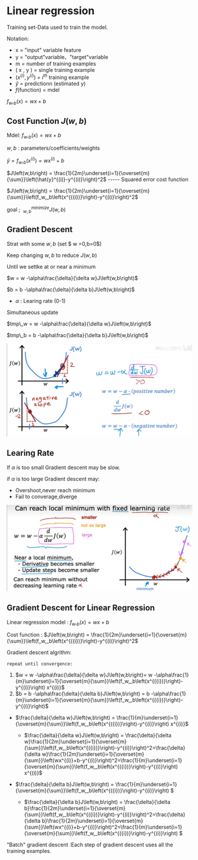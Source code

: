 # Linear regression

Training set-Data used to train the model.

Notation:

- x = "input" variable feature
- y = "output"variable、"target"variable
- m = number of training examples
- ( x , y ) = single training example
- $\left(x^{({i})},y^{({i})}\right)$ =  $i^{{th}}$ training example
- $\hat{y}$ = predictionn (estimated y)
- $f$(function) = mdel

$f_w,_b\left(x\right)=wx+b$

## Cost Function $J\left(w,b\right)$ 

Mdel:  $f_w,_b\left(x\right)=wx+b$

$w,b$ : parameters/coefficients/weights

$\hat{y} =f_w,_b\left(x^{({i})}\right)  = wx^{({i})}+b$ 

$J\left(w,b\right) =  \frac{1}{2m}\underset{i=1}{\overset{m}{\sum}}\left(\hat{y}^{(i)}-y^{(i)}\right)^2$  ----- Squared error cost function

$J\left(w,b\right) =  \frac{1}{2m}\underset{i=1}{\overset{m}{\sum}}\left(f_w,_b\left(x^{({i})}\right)-y^{(i)}\right)^2$  

goal ; $\ _{w,b}^{minimize}J\left(w,b\right)$ 

## Gradient Descent

Strat with some $w,b$ (set $ w =0,b=0$)

Keep changing $w,b$ to reduce $J\left(w,b\right)$ 

Until we settke at or near a minimum 

$w = w -\alpha\frac{\delta}{\delta w}J\left(w,b\right)$

$b = b -\alpha\frac{\delta}{\delta b}J\left(w,b\right)$ 

- $\alpha$ : Learing rate (0-1)

Simultaneous update

$tmp\_w = w -\alpha\frac{\delta}{\delta w}J\left(w,b\right)$

$tmp\_b = b -\alpha\frac{\delta}{\delta b}J\left(w,b\right)$

 ![image](https://github.com/hemengfei319/Machine-learning/blob/master/%E7%BA%BF%E6%80%A7%E5%9B%9E%E5%BD%92%20Linear%20Regression/img/18aa8047abc42fc5db189f1525e9b637.png)

## Learing Rate

 If $\alpha$ is too small Gradient descent may be slow.

if $\alpha$ is too large Gradient descent may: 

- Overshoot,never reach minimum
- Fail to converage,diverge

![image](https://github.com/hemengfei319/Machine-learning/blob/master/%E7%BA%BF%E6%80%A7%E5%9B%9E%E5%BD%92%20Linear%20Regression/img/2a0194a93e3d4199ff6be298ea058c19.png)

## Gradient Descent for Linear Regression

Linear regression model : $f_w,_b\left(x\right) = wx+b$ 

Cost function : $J\left(w,b\right) =  \frac{1}{2m}\underset{i=1}{\overset{m}{\sum}}\left(f_w,_b\left(x^{({i})}\right)-y^{(i)}\right)^2$ 

Gradient descent algrithm: 

	repeat until convergence:

1. $w = w -\alpha\frac{\delta}{\delta w}J\left(w,b\right)= w -\alpha\frac{1}{m}\underset{i=1}{\overset{m}{\sum}}\left(f_w,_b\left(x^{({i})}\right)-y^{(i)}\right)    x^{(i)}$
2. $b = b -\alpha\frac{\delta}{\delta b}J\left(w,b\right) =  b -\alpha\frac{1}{m}\underset{i=1}{\overset{m}{\sum}}\left(f_w,_b\left(x^{({i})}\right)-y^{(i)}\right)$

- $\frac{\delta}{\delta w}J\left(w,b\right) =  \frac{1}{m}\underset{i=1}{\overset{m}{\sum}}\left(f_w,_b\left(x^{({i})}\right)-y^{(i)}\right)	x^{(i)}$ 
  - $\frac{\delta}{\delta w}J\left(w,b\right) =  \frac{\delta}{\delta w}\frac{1}{2m}\underset{i=1}{\overset{m}{\sum}}\left(f_w,_b\left(x^{({i})}\right)-y^{(i)}\right)^2=\frac{\delta}{\delta w}\frac{1}{2m}\underset{i=1}{\overset{m}{\sum}}\left(wx^{(i)}+b-y^{(i)}\right)^2=\frac{1}{m}\underset{i=1}{\overset{m}{\sum}}\left(f_w,_b\left(x^{({i})}\right)-y^{(i)}\right)    x^{(i)}$ 

- $\frac{\delta}{\delta b}J\left(w,b\right) =  \frac{1}{m}\underset{i=1}{\overset{m}{\sum}}\left(f_w,_b\left(x^{({i})}\right)-y^{(i)}\right)  $  
  - $\frac{\delta}{\delta b}J\left(w,b\right) =  \frac{\delta}{\delta b}\frac{1}{2m}\underset{i=1}{\overset{m}{\sum}}\left(f_w,_b\left(x^{({i})}\right)-y^{(i)}\right)^2=\frac{\delta}{\delta b}\frac{1}{2m}\underset{i=1}{\overset{m}{\sum}}\left(wx^{(i)}+b-y^{(i)}\right)^2=\frac{1}{m}\underset{i=1}{\overset{m}{\sum}}\left(f_w,_b\left(x^{({i})}\right)-y^{(i)}\right)    $

"Batch" gradient descent  :Each step of gradient descent uses all the training examples.

